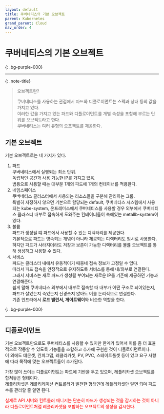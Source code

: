 ```yaml
---
layout: default
title: 쿠버네티스의 기본 오브젝트
parent: Kubernetes
grand_parent: Cloud
nav_order: 4
---
```


# **쿠버네티스의 기본 오브젝트**

{: .bg-purple-000}

---

{: .note-title}

> 오브젝트란?
>
> 쿠버네티스를 사용하는 관점에서 파드와 디플로이먼트는 스펙과 상태 등의 값을 가지고 있다.\
> 이러한 값을 가지고 있는 파드와 디플로이먼트를 개별 속성을 포함해 부르는 단위를 오브젝트라고 한다.\
> 쿠버네티스는 여러 유형의 오프젝트를 제공한다.

## 기본 오브젝트

기본 오브젝트로는 네 가지가 있다.

1. 파드\
   쿠버네티스에서 실행되는 최소 단위.\
   독립적인 공간과 사용 가능한 IP를 가지고 있음.\
   범용으로 사용할 때는 대부분 1개의 파드에 1개의 컨테이너를 적용한다.
2. 네임스페이스\
   쿠버네티스 클러스터에서 사용되는 리소스들을 구분해 관리하는 그룹.\
   특별히 지정하지 않으면 기본으로 할당되는 default, 쿠버네티스 시스템에서 사용되는 kube-system, 온프레미스에서 쿠버네티스를 사용할 경우 외부에서 쿠버네티스 클러스터 내부로 접속하게 도와주는 컨테이너들이 속해있는 metallb-system이 있다.
3. 볼륨\
   파드가 생성될 떄 파드에서 사용할 수 있는 디렉터리를 제공한다.\
   기본적으로 파드는 영속되는 개념이 아니라 제공되는 디렉터리도 임시로 사용한다.\
   하지만 파드가 사라지더라도 저장과 보존이 가능한 디렉터리를 볼륨 오브젝트를 통해 생성하고 사용할 수 있다.
4. 서비스\
   파드는 클러스터 내에서 유동적이기 때뭉네 접속 정보가 고정일 수 없다.\
   따라서 파드 접속을 안정적으로 유지하도록 서비스를 통해 내/외부로 연결된다.\
   그래서 서비스는 새로 파드가 생성될 부여되는 새로운 IP를 기존에 제공하던 기능과 연결해준다.\
   쉽게 말해 쿠버네티스 외부에서 내부로 접속할 때 내부가 어떤 구조로 되어있는지, 파드가 살았는지 죽었는지 신경쓰지 않아도 이를 논리적으로 연결한다.\
   기존 인프라에서 **로드 밸런서, 게이트웨이**와 비슷한 역할을 한다.

{: .bg-purple-000}

---

## 디플로이먼트

기본 오브젝트만으로도 쿠버네티스를 사용할 수 있지만 한계가 있어서 이를 좀 더 효율적으로 작동할 수 있도록 기능들을 조합하고 추가해 구현한 것이 디플로이먼트이다.\
이 외에도 데몬셋, 컨피그맵, 레클리카셋, PV, PVC, 스테이트풀셋 등이 있고 요구 사항에 따라 목적에 맞는 오브젝트들이 추가된다.

가장 많이 쓰이는 디플로이먼트는 파드에 기반을 두고 있으며, 레플리카셋 오브젝트를 합쳐놓은 형태이다.\
레플리카셋은 레플리케이션 컨트롤러가 발전한 형태인데 레플리카셋만 알면 되며 파드 수를 관리할 줄 알면 된다.

<span style="color:red; ">실제로 API 서버와 컨트롤러 매니저는 단순히 파드가 생성되는 것을 감시하는 것이 아니라 디플로이먼트처럼 레플리카셋을 포함하는 오브젝트의 생성을 감시한다.</span>
